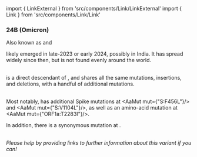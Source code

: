import { LinkExternal } from 'src/components/Link/LinkExternal'
import { Link } from 'src/components/Link/Link'




<MdxContent filepath="VoCHeader.md" />

### 24B (Omicron)
Also known as <VarOrLin name="24B (Omicron)" invert={true}/> and <Who name="Omicron" />

<MdxContent filepath="OmicronHeader.md" />

<VarOrLin name="24B (Omicron)"/> likely emerged in late-2023 or early 2024, possibly in India. It has spread widely since then, but is not found evenly around the world.
<br/><br/>

<VarOrLin name="24B (Omicron)" prefix=""/> is a direct descendant of <VarOrLin name="24A (Omicron)" prefix=""/>, and shares all the same mutations, insertions, and deletions, with a handful of additional mutations.
<br/>
<br/>

Most notably, <VarOrLin name="24B (Omicron)" prefix=""/> has additional Spike mutations at <AaMut mut={"S:F456L"}/> and <AaMut mut={"S:V1104L"}/>, as well as an amino-acid mutation at <AaMut mut={"ORF1a:T2283I"}/>.
<br/>

In addition, there is a synonymous mutation at <NucMut mut="G17334T" />.
<br/>

<br/>
<i>Please help by providing links to further information about this variant if you can!</i>




